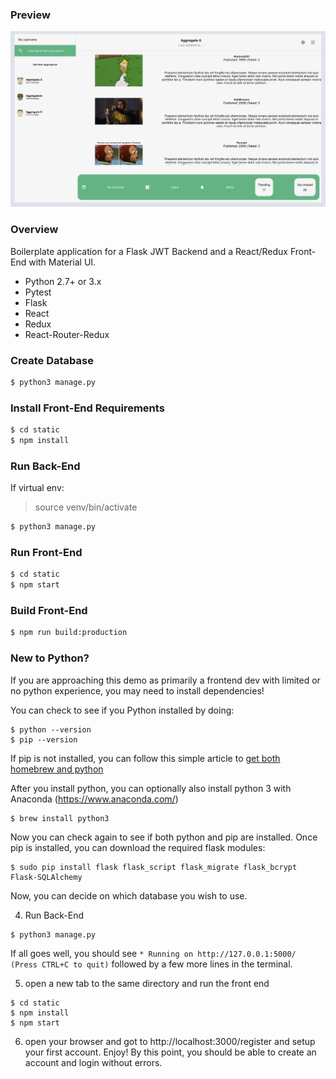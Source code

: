 ### Preview

![Generic](preview.png)

### Overview

Boilerplate application for a Flask JWT Backend and a React/Redux Front-End with Material UI.

- Python 2.7+ or 3.x
- Pytest
- Flask
- React
- Redux
- React-Router-Redux

### Create Database

```sh
$ python3 manage.py
```

### Install Front-End Requirements

```sh
$ cd static
$ npm install
```

### Run Back-End

If virtual env:

> source venv/bin/activate

```sh
$ python3 manage.py
```

### Run Front-End

```sh
$ cd static
$ npm start
```

### Build Front-End

```sh
$ npm run build:production
```

### New to Python?

If you are approaching this demo as primarily a frontend dev with limited or no python experience, you may need to install dependencies!

You can check to see if you Python installed by doing:

```
$ python --version
$ pip --version
```

If pip is not installed, you can follow this simple article to [get both homebrew and python](https://howchoo.com/g/mze4ntbknjk/install-pip-on-mac-os-x)

After you install python, you can optionally also install python 3 with Anaconda (https://www.anaconda.com/)

```
$ brew install python3
```

Now you can check again to see if both python and pip are installed. Once pip is installed, you can download the required flask modules:

```
$ sudo pip install flask flask_script flask_migrate flask_bcrypt Flask-SQLAlchemy
```

Now, you can decide on which database you wish to use.

4. Run Back-End

```
$ python3 manage.py
```

If all goes well, you should see `* Running on http://127.0.0.1:5000/ (Press CTRL+C to quit)` followed by a few more lines in the terminal.

5. open a new tab to the same directory and run the front end

```
$ cd static
$ npm install
$ npm start
```

6. open your browser and got to http://localhost:3000/register and setup your first account. Enjoy! By this point, you should be able to create an account and login without errors.
